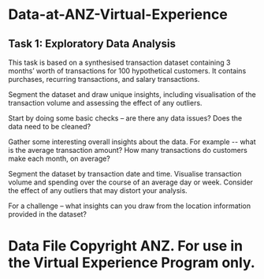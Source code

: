 # Data-at-ANZ-Virtual-Experience

## Task 1: Exploratory Data Analysis

This task is based on a synthesised transaction dataset containing 3 months’ worth of transactions for 100 hypothetical customers. It contains purchases, recurring transactions, and salary transactions.

Segment the dataset and draw unique insights, including visualisation of the transaction volume and assessing the effect of any outliers.

Start by doing some basic checks – are there any data issues? Does the data need to be cleaned?

Gather some interesting overall insights about the data. For example -- what is the average transaction amount? How many transactions do customers make each month, on average?

Segment the dataset by transaction date and time. Visualise transaction volume and spending over the course of an average day or week. Consider the effect of any outliers that may distort your analysis.

For a challenge – what insights can you draw from the location information provided in the dataset?

# Data File Copyright ANZ. For use in the Virtual Experience Program only.
